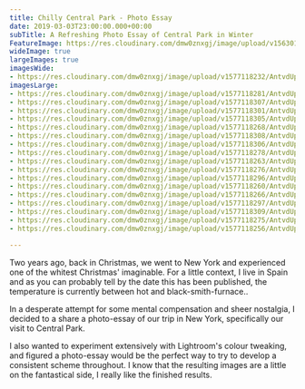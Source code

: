 ```yaml
---
title: Chilly Central Park - Photo Essay
date: 2019-03-03T23:00:00.000+00:00
subTitle: A Refreshing Photo Essay of Central Park in Winter
FeatureImage: https://res.cloudinary.com/dmw0znxgj/image/upload/v1563013509/horizon.jpg
wideImage: true
largeImages: true
imagesWide:
- https://res.cloudinary.com/dmw0znxgj/image/upload/v1577118232/AntvdUploads/Panoramic_o7wz9z.jpg
imagesLarge:
- https://res.cloudinary.com/dmw0znxgj/image/upload/v1577118281/AntvdUploads/walk2_ps8woe.jpg
- https://res.cloudinary.com/dmw0znxgj/image/upload/v1577118307/AntvdUploads/walk1_rlma44.jpg
- https://res.cloudinary.com/dmw0znxgj/image/upload/v1577118301/AntvdUploads/tree_kazzb2.jpg
- https://res.cloudinary.com/dmw0znxgj/image/upload/v1577118305/AntvdUploads/trafficLight_tr0quf.jpg
- https://res.cloudinary.com/dmw0znxgj/image/upload/v1577118268/AntvdUploads/Street3_l3euqq.jpg
- https://res.cloudinary.com/dmw0znxgj/image/upload/v1577118308/AntvdUploads/Street2_fwuom7.jpg
- https://res.cloudinary.com/dmw0znxgj/image/upload/v1577118306/AntvdUploads/Street1_xzhytc.jpg
- https://res.cloudinary.com/dmw0znxgj/image/upload/v1577118278/AntvdUploads/shakespeare_ky66oy.jpg
- https://res.cloudinary.com/dmw0znxgj/image/upload/v1577118263/AntvdUploads/resevour_zmp3gy.jpg
- https://res.cloudinary.com/dmw0znxgj/image/upload/v1577118276/AntvdUploads/perspective_zpxm6t.jpg
- https://res.cloudinary.com/dmw0znxgj/image/upload/v1577118296/AntvdUploads/fountain_eattb1.jpg
- https://res.cloudinary.com/dmw0znxgj/image/upload/v1577118260/AntvdUploads/emptyLake_w7rkpp.jpg
- https://res.cloudinary.com/dmw0znxgj/image/upload/v1577118266/AntvdUploads/commotion_csh1jr.jpg
- https://res.cloudinary.com/dmw0znxgj/image/upload/v1577118297/AntvdUploads/bridgeFar_zxfp7d.jpg
- https://res.cloudinary.com/dmw0znxgj/image/upload/v1577118309/AntvdUploads/bird_wtqipz.jpg
- https://res.cloudinary.com/dmw0znxgj/image/upload/v1577118275/AntvdUploads/bench_yectb6.jpg
- https://res.cloudinary.com/dmw0znxgj/image/upload/v1577118256/AntvdUploads/alice_llkrli.jpg

---
```

Two years ago, back in Christmas, we went to New York and experienced one of the whitest Christmas' imaginable. For a little context, I live in Spain and as you can probably tell by the date this has been published, the temperature is currently between hot and black-smith-furnace..

In a desperate attempt for some mental compensation and sheer nostalgia, I decided to a share a photo-essay of our trip in New York, specifically our visit to Central Park.

I also wanted to experiment extensively with Lightroom's colour tweaking, and figured a photo-essay would be the perfect way to try to develop a consistent scheme throughout. I know that the resulting images are a little on the fantastical side, I really like the finished results.